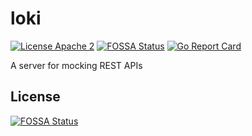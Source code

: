 # loki
[![License Apache 2](https://img.shields.io/badge/License-Apache2-blue.svg)](https://www.apache.org/licenses/LICENSE-2.0)
[![FOSSA Status](https://app.fossa.com/api/projects/git%2Bgithub.com%2Fcjburchell%2Floki.svg?type=shield)](https://app.fossa.com/projects/git%2Bgithub.com%2Fcjburchell%2Floki?ref=badge_shield)
[![Go Report Card](https://goreportcard.com/badge/github.com/cjburchell/loki)](https://goreportcard.com/report/github.com/cjburchell/loki)

A server for mocking REST APIs




## License
[![FOSSA Status](https://app.fossa.com/api/projects/git%2Bgithub.com%2Fcjburchell%2Floki.svg?type=large)](https://app.fossa.com/projects/git%2Bgithub.com%2Fcjburchell%2Floki?ref=badge_large)
